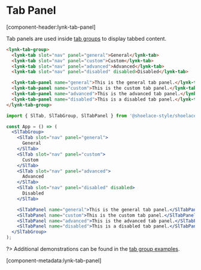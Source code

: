 # Tab Panel

[component-header:lynk-tab-panel]

Tab panels are used inside [tab groups](/components/tab-group) to display tabbed content.

```html preview
<lynk-tab-group>
  <lynk-tab slot="nav" panel="general">General</lynk-tab>
  <lynk-tab slot="nav" panel="custom">Custom</lynk-tab>
  <lynk-tab slot="nav" panel="advanced">Advanced</lynk-tab>
  <lynk-tab slot="nav" panel="disabled" disabled>Disabled</lynk-tab>

  <lynk-tab-panel name="general">This is the general tab panel.</lynk-tab-panel>
  <lynk-tab-panel name="custom">This is the custom tab panel.</lynk-tab-panel>
  <lynk-tab-panel name="advanced">This is the advanced tab panel.</lynk-tab-panel>
  <lynk-tab-panel name="disabled">This is a disabled tab panel.</lynk-tab-panel>
</lynk-tab-group>
```

```jsx react
import { SlTab, SlTabGroup, SlTabPanel } from '@shoelace-style/shoelace/dist/react';

const App = () => (
  <SlTabGroup>
    <SlTab slot="nav" panel="general">
      General
    </SlTab>
    <SlTab slot="nav" panel="custom">
      Custom
    </SlTab>
    <SlTab slot="nav" panel="advanced">
      Advanced
    </SlTab>
    <SlTab slot="nav" panel="disabled" disabled>
      Disabled
    </SlTab>

    <SlTabPanel name="general">This is the general tab panel.</SlTabPanel>
    <SlTabPanel name="custom">This is the custom tab panel.</SlTabPanel>
    <SlTabPanel name="advanced">This is the advanced tab panel.</SlTabPanel>
    <SlTabPanel name="disabled">This is a disabled tab panel.</SlTabPanel>
  </SlTabGroup>
);
```

?> Additional demonstrations can be found in the [tab group examples](/components/tab-group).

[component-metadata:lynk-tab-panel]
